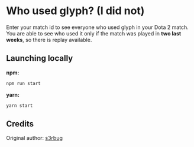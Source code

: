 # Who used glyph? (I did not)

Enter your match id to see everyone who used glyph in your Dota 2 match. You are able to see who used it only if the match was played in **two last weeks**, so there is replay available.

## Launching locally

**npm:**

```bash
npm run start
```

**yarn:**

```bash
yarn start
```

## Credits

Original author: [s3rbug](https://github.com/s3rbug/whousedglyph)
